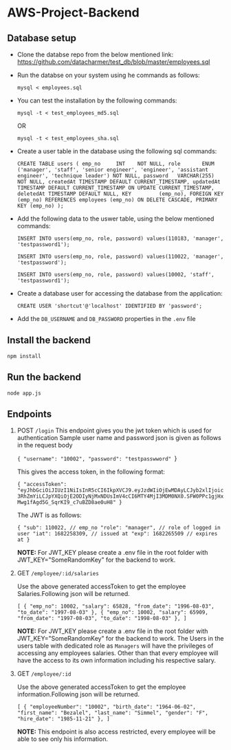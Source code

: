 # AWS-Project-Backend

## Database setup
- Clone the databse repo from the below mentioned link:
https://github.com/datacharmer/test_db/blob/master/employees.sql

- Run the databse on your system using he commands as follows:

	`mysql < employees.sql`

- You can test the installation by the following commands:

	`mysql -t < test_employees_md5.sql`

	OR

	`mysql -t < test_employees_sha.sql`

- Create a user table in the database using the following sql commands:

    `CREATE TABLE users (
        emp_no     INT    NOT NULL,
        role       ENUM ('manager', 'staff', 'senior engineer', 'engineer', 'assistant engineer', 'technique leader') NOT NULL,
        password   VARCHAR(255)   NOT NULL,
        createdAt TIMESTAMP DEFAULT CURRENT_TIMESTAMP,
        updatedAt TIMESTAMP DEFAULT CURRENT_TIMESTAMP ON UPDATE CURRENT_TIMESTAMP,
        deletedAt TIMESTAMP DEFAULT NULL,
        KEY         (emp_no),
        FOREIGN KEY (emp_no) REFERENCES employees (emp_no) ON DELETE CASCADE,
        PRIMARY KEY (emp_no)
    );`

- Add the following data to the uswer table, using the below mentioned commands:

	`INSERT INTO users(emp_no, role, password) values(110183, 'manager', 'testpassword1');`

	`INSERT INTO users(emp_no, role, password) values(110022, 'manager', 'testpassword');`

	`INSERT INTO users(emp_no, role, password) values(10002, 'staff', 'testpassword1');`

- Create a database user for accessing the database from the application:

	`CREATE USER 'shortcut'@'localhost' IDENTIFIED BY 'password';`

- Add the `DB_USERNAME` and `DB_PASSWORD` properties in the `.env` file

## Install the backend

`npm install`

## Run the backend

`node app.js`

## Endpoints

1. POST `/login` 
    This endpoint gives you the jwt token which is used for authentication
    Sample user name and password json is given as follows in the request body

    `{
        "username": "10002",
        "password": "testpasswword"
    `}

    This gives the access token, in the following format:

    `{
        "accessToken": "eyJhbGciOiJIUzI1NiIsInR5cCI6IkpXVCJ9.eyJzdWIiOjEwMDAyLCJyb2xlIjoic3RhZmYiLCJpYXQiOjE2ODIyNjMxNDUsImV4cCI6MTY4MjI3MDM0NX0.SFW0PPc1gjHxMwg1fAgd5G_SqrKI9_c7uBZD8ae0uH8"
    }`

    The JWT is as follows:

    `{
        "sub": 110022, // emp_no
        "role": "manager", // role of logged in user
        "iat": 1682258309, // issued at
        "exp": 1682265509 // expires at
    }`

	**NOTE:** For JWT_KEY please create a .env file in the root folder with JWT_KEY="SomeRandomKey" for the backend to work.

2. GET `/employee/:id/salaries`

    Use the above generated accessToken to get the employee Salaries.Following json will be returned.
    
    `[
        {
            "emp_no": 10002,
            "salary": 65828,
            "from_date": "1996-08-03",
            "to_date": "1997-08-03"
        },
        {
            "emp_no": 10002,
            "salary": 65909,
            "from_date": "1997-08-03",
            "to_date": "1998-08-03"
        },
    ]`

	**NOTE:** For JWT_KEY please create a .env file in the root folder with JWT_KEY="SomeRandomKey" for the backend to work. The Users in the users table with dedicated role as `Managers` will have the privileges of accessing any employees salaries. Other than that every employee will have the access to its own information including his respective salary.

3. GET `/employee/:id`

    Use the above generated accessToken to get the employee information.Following json will be returned.

    `[
        {
            "employeeNumber": "10002",
            "birth_date": "1964-06-02",
            "first_name": "Bezalel",
            "last_name": "Simmel",
            "gender": "F",
            "hire_date": "1985-11-21"
        },
    ]`

	**NOTE:** This endpoint is also access restricted, every employee will be able to see only his information.
